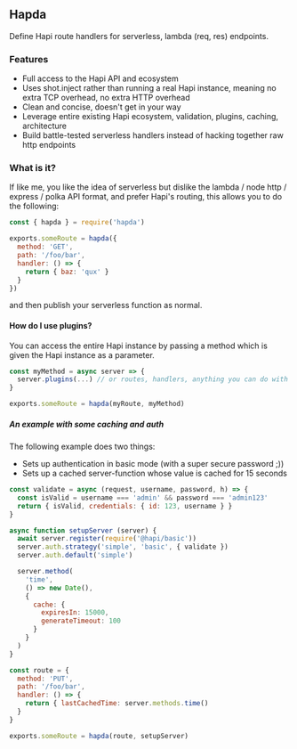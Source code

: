 ## Hapda

Define Hapi route handlers for serverless, lambda (req, res) endpoints.

### Features

* Full access to the Hapi API and ecosystem
* Uses shot.inject rather than running a real Hapi instance, meaning no extra TCP overhead, no extra HTTP overhead
* Clean and concise, doesn't get in your way
* Leverage entire existing Hapi ecosystem, validation, plugins, caching, architecture
* Build battle-tested serverless handlers instead of hacking together raw http endpoints

### What is it?

If like me, you like the idea of serverless but dislike the lambda / node http / express / polka API format, and prefer Hapi's routing, this allows you to do the following:

```js
const { hapda } = require('hapda')

exports.someRoute = hapda({
  method: 'GET',
  path: '/foo/bar',
  handler: () => {
    return { baz: 'qux' }
  }
})
```

and then publish your serverless function as normal.

#### How do I use plugins?

You can access the entire Hapi instance by passing a method which is given the Hapi instance as a parameter.

```js
const myMethod = async server => {
  server.plugins(...) // or routes, handlers, anything you can do with Hapi at all.
}

exports.someRoute = hapda(myRoute, myMethod)
```

##### An example with some caching and auth

The following example does two things:

* Sets up authentication in basic mode (with a super secure password ;))
* Sets up a cached server-function whose value is cached for 15 seconds

```js
const validate = async (request, username, password, h) => {
  const isValid = username === 'admin' && password === 'admin123'
  return { isValid, credentials: { id: 123, username } }
}

async function setupServer (server) {
  await server.register(require('@hapi/basic'))
  server.auth.strategy('simple', 'basic', { validate })
  server.auth.default('simple')

  server.method(
    'time',
    () => new Date(),
    {
      cache: {
        expiresIn: 15000,
        generateTimeout: 100
      }
    }
  )
}

const route = {
  method: 'PUT',
  path: '/foo/bar',
  handler: () => {
    return { lastCachedTime: server.methods.time()
  }
}

exports.someRoute = hapda(route, setupServer)
```
